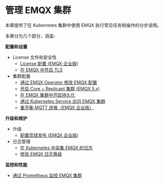 # 管理 EMQX 集群

本章提供了在 Kubernetes 集群中使用 EMQX 执行常见任务和操作的分步说明。

本章分为几个部分，涵盖:

**配置和设置**

- License 文件和安全性
  - [License 配置 (EMQX 企业版)](./configure-emqx-license.md)
  - [在 EMQX 中开启 TLS](./configure-emqx-tls.md)
- 集群配置
  - [通过 EMQX Operator 修改 EMQX 配置](./configure-emqx-bootstrapConfig.md)
  - [开启 Core + Replicant 集群 (EMQX 5.x)](./configure-emqx-core-replicant.md)
  - [在 EMQX 集群中开启持久化](./configure-emqx-persistence.md)
  - [通过 Kubernetes Service 访问 EMQX 集群](./configure-emqx-service.md)
  - [重平衡 MQTT 连接（EMQX 企业版）](./configure-emqx-rebalance.md)

**升级和维护**

- 升级
  - [配置蓝绿发布 (EMQX 企业版)](./configure-emqx-blueGreenUpdate.md)
- 日志管理
  - [在 Kubernetes 中采集 EMQX 的日志](./configure-emqx-log-collection.md)
  - [修改 EMQX 日志等级](./configure-emqx-log-level.md)

**监控和性能**

- [通过 Prometheus 监控 EMQX 集群](./configure-emqx-prometheus.md)


